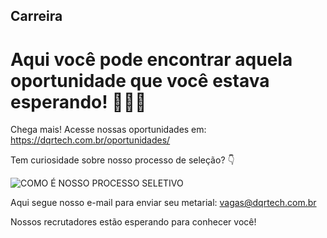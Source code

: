 ## Carreira
# Aqui você pode encontrar aquela oportunidade que você estava esperando! 🧡🖤🤍

Chega mais!
Acesse nossas oportunidades em: https://dqrtech.com.br/oportunidades/

Tem curiosidade sobre nosso processo de seleção? 👇

![COMO É NOSSO PROCESSO SELETIVO](https://user-images.githubusercontent.com/106552429/219144236-30eb7da4-46c8-4945-9e67-72612c60b29b.png)

Aqui segue nosso e-mail para enviar seu metarial: vagas@dqrtech.com.br

Nossos recrutadores estão esperando para conhecer você!

